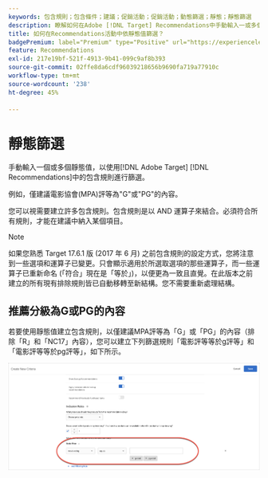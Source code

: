 ```yaml
---
keywords: 包含規則；包含條件；建議；促銷活動；促銷活動；動態篩選；靜態；靜態篩選
description: 瞭解如何在Adobe [!DNL Target] Recommendations中手動輸入一或多個靜態值，以使用包含規則進行篩選。
title: 如何在Recommendations活動中依靜態值篩選？
badgePremium: label="Premium" type="Positive" url="https://experienceleague.adobe.com/docs/target/using/introduction/intro.html?lang=en#premium newtab=true" tooltip="檢視Target Premium包含的內容。"
feature: Recommendations
exl-id: 217e19bf-521f-4913-9b41-099c9af8b393
source-git-commit: 02ffe8da6cdf96039218656b9690fa719a77910c
workflow-type: tm+mt
source-wordcount: '238'
ht-degree: 45%

---
```


# 靜態篩選

手動輸入一個或多個靜態值，以使用[!DNL Adobe Target] [!DNL Recommendations]中的包含規則進行篩選。

例如，僅建議電影協會(MPA)評等為&quot;G&quot;或&quot;PG&quot;的內容。

您可以視需要建立許多包含規則。包含規則是以 AND 運算子來結合。必須符合所有規則，才能在建議中納入某個項目。

>[!NOTE]
>
>如果您熟悉 Target 17.6.1 版 (2017 年 6 月) 之前包含規則的設定方式，您將注意到一些選項和運算子已變更。只會顯示適用於所選取選項的那些運算子，而一些運算子已重新命名 (「符合」現在是「等於」)，以便更為一致且直覺。在此版本之前建立的所有現有排除規則皆已自動移轉至新結構。您不需要重新處理結構。

## 推薦分級為G或PG的內容

若要使用靜態值建立包含規則，以僅建議MPA評等為「G」或「PG」的內容（排除「R」和「NC17」內容），您可以建立下列篩選規則「電影評等等於g評等」和「電影評等等於pg評等」，如下所示。

![電影分級範例](/help/main/c-recommendations/c-algorithms/assets/movies.png)
